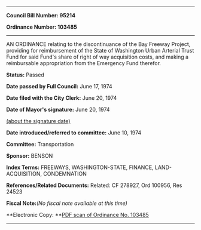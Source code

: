 

********

**Council Bill Number: 95214**
   
**Ordinance Number: 103485**
********

 AN ORDINANCE relating to the discontinuance of the Bay Freeway Project, providing for reimbursement of the State of Washington Urban Arterial Trust Fund for said Fund's share of right of way acquisition costs, and making a reimbursable appropriation from the Emergency Fund therefor.

**Status:** Passed
   
**Date passed by Full Council:** June 17, 1974
   
**Date filed with the City Clerk:** June 20, 1974
   
**Date of Mayor's signature:** June 20, 1974
   
[(about the signature date)](/~public/approvaldate.htm)
   
   
   
**Date introduced/referred to committee:** June 10, 1974
   
**Committee:** Transportation
   
**Sponsor:** BENSON
   
   
**Index Terms:** FREEWAYS, WASHINGTON-STATE, FINANCE, LAND-ACQUISITION, CONDEMNATION

**References/Related Documents:** Related: CF 278927, Ord 100956, Res 24523

**Fiscal Note:**_(No fiscal note available at this time)_

**Electronic Copy: **[PDF scan of Ordinance No. 103485](/~archives/Ordinances/Ord_103485.pdf)

********

